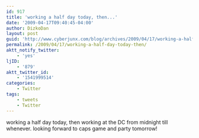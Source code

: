 ```yaml
---
id: 917
title: 'working a half day today, then...'
date: '2009-04-17T09:40:45-04:00'
author: DizkoDan
layout: post
guid: 'http://www.cyberjunx.com/blog/archives/2009/04/17/working-a-half-day-today-then/'
permalink: /2009/04/17/working-a-half-day-today-then/
aktt_notify_twitter:
    - 'yes'
ljID:
    - '879'
aktt_twitter_id:
    - '1541999514'
categories:
    - Twitter
tags:
    - tweets
    - Twitter
---
```


working a half day today, then working at the DC from midnight till whenever. looking forward to caps game and party tomorrow!